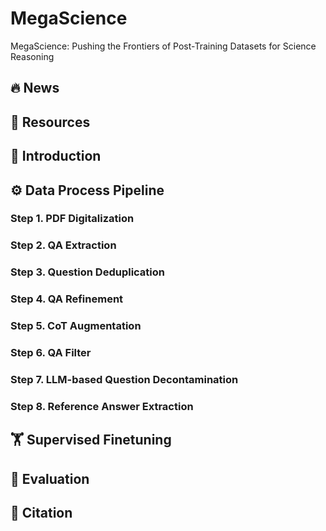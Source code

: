 # MegaScience
MegaScience: Pushing the Frontiers of Post-Training Datasets for Science Reasoning


## 🔥 News

## 💎 Resources

## 🚀 Introduction

## ⚙️ Data Process Pipeline

### Step 1. PDF Digitalization

### Step 2. QA Extraction

### Step 3. Question Deduplication

### Step 4. QA Refinement

### Step 5. CoT Augmentation

### Step 6. QA Filter

### Step 7. LLM-based Question Decontamination

### Step 8. Reference Answer Extraction

## 🏋️ Supervised Finetuning

## 🎯 Evaluation

## 🥳 Citation